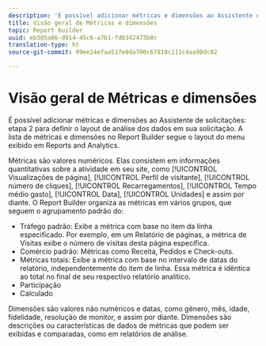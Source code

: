 ```yaml
---
description: 'É possível adicionar métricas e dimensões ao Assistente de solicitações: etapa 2 para definir o layout de análise dos dados em sua solicitação. A lista de métricas e dimensões no Report Builder segue o layout do menu exibido em Reports and Analytics.'
title: Visão geral de Métricas e dimensões
topic: Report builder
uuid: eb305a06-d914-45c6-a7b1-fd0342473b0c
translation-type: ht
source-git-commit: 99ee24efaa517e8da700c67818c111c4aa90dc02

---
```



# Visão geral de Métricas e dimensões

É possível adicionar métricas e dimensões ao Assistente de solicitações: etapa 2 para definir o layout de análise dos dados em sua solicitação. A lista de métricas e dimensões no Report Builder segue o layout do menu exibido em Reports and Analytics.

Métricas são valores numéricos. Elas consistem em informações quantitativas sobre a atividade em seu site, como [!UICONTROL Visualizações de página], [!UICONTROL Perfil de visitante], [!UICONTROL número de cliques], [!UICONTROL Recarregamentos], [!UICONTROL Tempo médio gasto], [!UICONTROL Data], [!UICONTROL Unidades] e assim por diante. O Report Builder organiza as métricas em vários grupos, que seguem o agrupamento padrão do:

* Tráfego padrão: Exibe a métrica com base no item da linha especificado. Por exemplo, em um Relatório de páginas, a métrica de Visitas exibe o número de visitas desta página específica.
* Comércio padrão: Métricas como Receita, Pedidos e Check-outs.
* Métricas totais: Exibe a métrica com base no intervalo de datas do relatório, independentemente do item de linha. Essa métrica é idêntica ao total no final de seu respectivo relatório analítico.
* Participação
* Calculado

Dimensões são valores não numéricos e datas, como gênero, mês, idade, fidelidade, resolução de monitor, e assim por diante. Dimensões são descrições ou características de dados de métricas que podem ser exibidas e comparadas, como em relatórios de análise.
